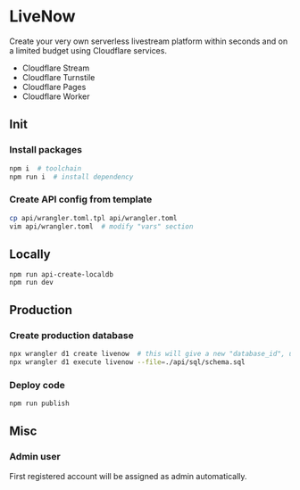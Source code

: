 # LiveNow

Create your very own serverless livestream platform within seconds and on a limited budget using Cloudflare services.

- Cloudflare Stream
- Cloudflare Turnstile
- Cloudflare Pages
- Cloudflare Worker

## Init

### Install packages

```bash
npm i  # toolchain
npm run i  # install dependency
```

### Create API config from template

```bash
cp api/wrangler.toml.tpl api/wrangler.toml
vim api/wrangler.toml  # modify "vars" section
```

## Locally

```
npm run api-create-localdb
npm run dev
```

## Production

### Create production database

```bash
npx wrangler d1 create livenow  # this will give a new "database_id", use the value to update api/wrangler.toml
npx wrangler d1 execute livenow --file=./api/sql/schema.sql
```

### Deploy code

```bash
npm run publish
```

## Misc

### Admin user

First registered account will be assigned as admin automatically.
